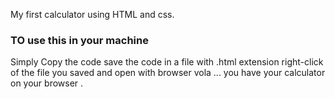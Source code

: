 My first calculator using HTML and css.
### TO use this in your machine
  Simply Copy the code 
  save the code in a file with .html extension
  right-click of the file you saved and open with browser vola ...
  you have your calculator on your browser .
                                              
  

